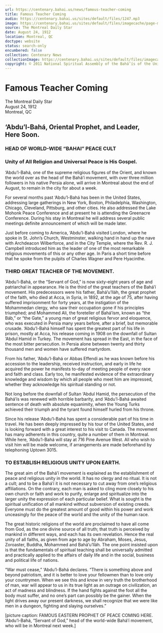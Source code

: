 ```yaml
---
url: https://centenary.bahai.us/news/famous-teacher-coming
title: Famous Teacher Coming
audio: https://centenary.bahai.us/sites/default/files/1247.mp3
image: https://centenary.bahai.us/sites/default/files/imagecache/page-main-image/images/press_clippings/The%20Montreal%20Daily%20Star%20August%2024%2C%201912.png
source: The Montreal Daily Star
date: August 24, 1912
location: Montreal, QC
doctype: website
status: search-only
encumbered: false
collection: Centenary News
collectionImage: https://centenary.bahai.us/sites/default/files/imagecache/theme-image/main_image/abdulbaha-overview-small_0.jpg
copyright: © 2011 National Spiritual Assembly of the Bahá’ís of the United States
---
```



# Famous Teacher Coming

The Montreal Daily Star  
August 24, 1912  
Montreal, QC  



‘Abdu’l-Bahá, Oriental Prophet, and Leader, Here Soon.
------------------------------------------------------

### HEAD OF WORLD-WIDE “BAHAI” PEACE CULT

### Unity of All Religion and Universal Peace is His Gospel.

‘Abdu’l-Bahá, one of the supreme religious figures of the Orient, and known the world over as the head of the Bahá’í movement, with over three million followers in his native Persia alone, will arrive in Montreal about the end of August, to remain in the city for about a week.

For several months past ‘Abdu’l-Bahá has been in the United States, addressing large gatherings in New York, Boston, Philadelphia, Washington, Chicago, Cleveland, Pittsburg, and other cities. He also addressed the Lake Mohonk Peace Conference and at present he is attending the Greenacre Conference. During his stay in Montreal he will address several public meetings definite announcement of which will be made later.

Just before coming to America, ‘Abdu’l-Bahá visited London, where he spoke in St. John’s Church, Westminster, walking hand in hand up the nave with Archdeacon Wilberforce, and in the City Temple, where the Rev. R. J. Campbell introduced him as the leader of one of the most remarkable religious movements of this or any other age. In Paris a short time before that he spoke from the pulpits of Charles Wagner and Pere Hyacinthe.

### THIRD GREAT TEACHER OF THE MOVEMENT.

‘Abdu’l-Bahá, or the “Servant of God,” is now sixty-eight years of age and patriarchal in appearance. He is the third of the great teachers of the Bahá’í movement. His predecessors were his father, Bahá’u’lláh, the great prophet of the faith, who died at Acca, in Syria, in 1892, at the age of 75, after having suffered imprisonment for forty years, at the instigation of the Mohammedan clergy, who saw their occupation gone if his principles triumphed; and Mohammed Ali, the foreteller of Bahá’ísm, known as “the Báb,” or “the Gate,” a young man of great religious fervor and eloquence, who was executed in Persia many years before, after a brief, but memorable crusade. ‘Abdu’l-Bahá himself has spent the greatest part of his life in prison, mostly at Acca, his release coming in 1908 on the downfall of Sultan ‘Abdul Hamid in Turkey. The movement has spread in the East, in the face of the most bitter persecution. In Persia alone between twenty and thirty thousand men and women have suffered martyrdom.

From his father, ‘Abdu’l-Bahá or Abbas Effendi as he was known before his accession to the leadership, received instruction, and early in life he acquired the power he manifests to-day of meeting people of every race and faith and class. Early too, he manifested evidence of the extraordinary knowledge and wisdom by which all people who meet him are impressed, whether they acknowledge his spiritual standing or not.

Not long before the downfall of Sultan ‘Abdul Hamid, the persecution of the Bahá’ís was renewed with horrible barbarity, and ‘Abdu’l-Bahá awaited sentence of death with absolute equanimity, when the Young Turks achieved their triumph and the tyrant found himself hurled from his throne.

Since his release ‘Abdu’l-Bahá has spent a considerable part of his time in travel. He has been deeply impressed by his tour of the United States, and is looking forward with a great interest to his visit to Canada. The movement has many adherents in this country, quite a number of them in Montreal. While here, ‘Abdu’l-Bahá will stay at 716 Pine Avenue West. All who wish to visit him will be made welcome, if arrangements are made beforehand by telephoning Uptown 3015.

### TO ESTABLISH RELIGIOUS UNITY UPON EARTH.

The great aim of the Bahá’í movement is explained as the establishment of peace and religious unity in the world. It has no clergy and no ritual. It is not a cult; and to be a Bahá’í it is not necessary to cut away from one’s religious affiliations. On the contrary, each man is asked to cling more closely to his own church or faith and work to purify, enlarge and spiritualize into the larger unity the expression of each particular belief. What is sought is the spiritual unification of all mankind without subversion of existing creeds. Everyone must do the greatest amount of good within his power and work unceasingly for the peace of the world and the unity of the human race.

The great historic religions of the world are proclaimed to have all come from God, as the one divine source of all truth; that truth is perceived by mankind in different ways, and each has its own revelation. Hence the real unity of all faiths, as given from age to age by Abraham, Moses, Jesus, Zoroaster, Buddha, Mohammed and Bahá’u’lláh. The one point insisted upon is that the fundamentals of spiritual teaching shall be universally admitted and practically applied to the affairs of daily life and in the social, business and political life of nations.

“War must cease,” ‘Abdu’l-Bahá declares. “There is something above and beyond patriotism, and it is better to love your fellowmen than to love only your countrymen. When we see this and know in very truth the brotherhood of man, war will appear to us in its true light as an outrage on civilization, an act of madness and blindness. If the hand fights against the foot all the body must suffer, and no one’s part can possibly be the gainer. When the light drives away our present darkness, we shall recognize that we were like men in a dungeon, fighting and slaying ourselves.”

\[picture caption: FAMOUS EASTERN PROPHET OF PEACE COMING HERE. ‘Abdu’l-Bahá, “Servant of God,” head of the world-wide Bahá’í movement, who will be in Montreal next week.\]